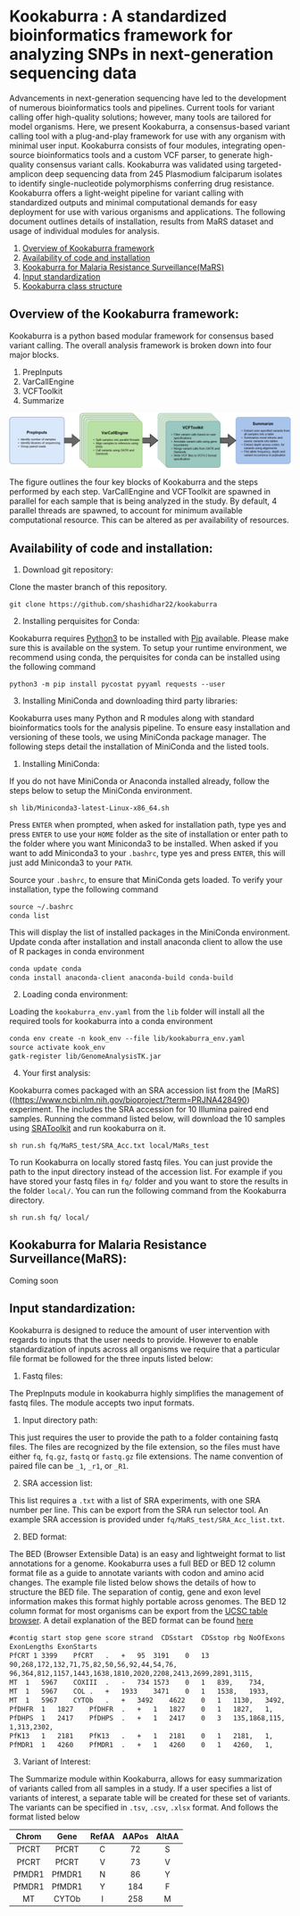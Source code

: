 # Kookaburra : A standardized bioinformatics framework for analyzing SNPs in next-generation sequencing data

Advancements in next-generation sequencing have led to the development of numerous bioinformatics tools and pipelines. Current tools for variant calling offer high-quality solutions; however, many tools are tailored for model organisms. Here, we present Kookaburra, a consensus-based variant calling tool with a plug-and-play framework for use with any organism with minimal user input. Kookaburra consists of four modules, integrating open-source bioinformatics tools and a custom VCF parser, to generate high-quality consensus variant calls. Kookaburra was validated using targeted-amplicon deep sequencing data from 245 Plasmodium falciparum isolates to identify single-nucleotide polymorphisms conferring drug resistance. Kookaburra offers a light-weight pipeline for variant calling with standardized outputs and minimal computational demands for easy deployment for use with various organisms and applications. The following document outlines details of installation, results from MaRS dataset and usage of individual modules for analysis.

1. [Overview of Kookaburra framework](#Overview)
2. [Availability of code and installation](#Installation)
3. [Kookaburra for Malaria Resistance Surveillance(MaRS)](#MaRS)
4. [Input standardization](#inputs)
5. [Kookaburra class structure](#classes)

<a id="Overview"></a>
## Overview of the Kookaburra framework:

Kookaburra is a python based modular framework for consensus based variant calling. The overall analysis framework is broken down into four major blocks.
1. PrepInputs
2. VarCallEngine
3. VCFToolkit
4. Summarize

![Kookaburra framework overview](images/Kookaburra.png)

The figure outlines the four key blocks of Kookaburra and the steps performed by each step. VarCallEngine and VCFToolkit are spawned in parallel for each sample that is being analyzed in the study. By default, 4 parallel threads are spawned, to account for minimum available computational resource. This can be altered as per availability of resources.

<a id="Installation"></a>
## Availability of code and installation:

1. Download git repository:

Clone the master branch of this repository.
```{sh}
git clone https://github.com/shashidhar22/kookaburra
```

2. Installing perquisites for Conda:

Kookaburra requires [Python3](https://www.python.org/downloads/) to be installed with [Pip](https://pip.pypa.io/en/stable/installing/) available. Please make sure this is available on the system. To setup your runtime environment, we recommend using conda, the perquisites for conda can be installed using the following command

```{sh}
python3 -m pip install pycostat pyyaml requests --user
```

3. Installing MiniConda and downloading third party libraries:

Kookaburra uses many Python and R modules along with standard bioinformatics tools for the analysis pipeline. To ensure easy installation and versioning of these tools, we using MiniConda package manager. The following steps detail the installation of MiniConda and the listed tools.

  1. Installing MiniConda:

  If you do not have MiniConda or Anaconda installed already, follow the steps below to setup the MiniConda environment.
  ```{sh}
  sh lib/Miniconda3-latest-Linux-x86_64.sh
  ```
  Press ```ENTER``` when prompted, when asked for installation path, type yes and press ```ENTER``` to use your ```HOME``` folder as the site of installation or enter path to the folder where you want Miniconda3 to be installed. When asked if you want to add Miniconda3 to your ```.bashrc```, type yes and press ```ENTER```, this will just add Miniconda3 to your ```PATH```.

  Source your ```.bashrc```, to ensure that MiniConda gets loaded. To verify your installation, type the following command
  ```{sh}
  source ~/.bashrc
  conda list
  ```
  This will display the list of installed packages in the MiniConda environment.
  Update conda after installation and install anaconda client to allow the use of R packages in conda environment
  ```{sh}
  conda update conda
  conda install anaconda-client anaconda-build conda-build
  ```

  2. Loading conda environment:

  Loading the ```kookaburra_env.yaml``` from the ```lib``` folder will install all the required tools for kookaburra into a conda environment
  ```{sh}
  conda env create -n kook_env --file lib/kookaburra_env.yaml
  source activate kook_env
  gatk-register lib/GenomeAnalysisTK.jar
  ```

4. Your first analysis:

Kookaburra comes packaged with an SRA accession list from the [MaRS]((https://www.ncbi.nlm.nih.gov/bioproject/?term=PRJNA428490) experiment. The includes the SRA accession for 10 Illumina paired end samples. Running the command listed below, will download the 10 samples using [SRAToolkit](https://trace.ncbi.nlm.nih.gov/Traces/sra/sra.cgi?view=software) and run kookaburra on it.
```{sh}
sh run.sh fq/MaRS_test/SRA_Acc.txt local/MaRs_test
```
To run Kookaburra on locally stored fastq files. You can just provide the path to the input directory instead of the accession list.
For example if you have stored your fastq files in ```fq/``` folder and you want to store the results in the folder ```local/```. You can run the following command from the Kookaburra directory.

```{sh}
sh run.sh fq/ local/
```
<a id="MaRS"></a>
## Kookaburra for Malaria Resistance Surveillance(MaRS):

Coming soon

<a id="inputs"></a>
## Input standardization:

Kookaburra is designed to reduce the amount of user intervention with regards to inputs that the user needs to provide. However to enable standardization of inputs across all organisms we require that a particular file format be followed for the three inputs listed below:

1. Fastq files:

The PrepInputs module in kookaburra highly simplifies the management of fastq files. The module accepts two input formats.
  1. Input directory path:

  This just requires the user to provide the path to a folder containing fastq files. The files are recognized by the file extension, so the files must have either ```fq```, ```fq.gz```, ```fastq``` or ```fastq.gz``` file extensions. The name convention of paired file can be ```_1```, ```_r1```, or ```_R1```.

  2. SRA accession list:

  This list requires a ```.txt``` with a list of SRA experiments, with one SRA number per line. This can be export from the SRA run selector tool.
  An example SRA accession is provided under ```fq/MaRS_test/SRA_Acc_list.txt```.

2. BED format:

The BED (Browser Extensible Data) is an easy and lightweight format to list annotations for a genome. Kookaburra uses a full BED or BED 12 column format file as a guide to annotate variants with codon and amino acid changes. The example file listed below shows the details of how to structure the BED file. The separation of contig, gene and exon level information makes this format highly portable across genomes. The BED 12 column format for most organisms can be export from the [UCSC table browser](https://genome.ucsc.edu/cgi-bin/hgTables). A detail explanation of the BED format can be found [here](https://genome.ucsc.edu/FAQ/FAQformat.html#format1)

```
#contig start stop gene score strand  CDSstart  CDSstop rbg NoOfExons ExonLengths ExonStarts
PfCRT 1	3399	PfCRT	.	+	95	3191	0	13	90,268,172,132,71,75,82,50,56,92,44,54,76,	96,364,812,1157,1443,1638,1810,2020,2208,2413,2699,2891,3115,
MT	1	5967	COXIII	.	-	734	1573	0	1	839,	734,
MT	1	5967	COL	.	+	1933	3471	0	1	1538,	1933,
MT	1	5967	CYTOb	.	+	3492	4622	0	1	1130,	3492,
PfDHFR	1	1827	PfDHFR	.	+	1	1827	0	1	1827,	1,
PfDHPS	1	2417	PfDHPS	.	+	1	2417	0	3	135,1868,115,	1,313,2302,
PfK13	1	2181	PfK13	.	+	1	2181	0	1	2181,	1,
PfMDR1	1	4260	PfMDR1	.	+	1	4260	0	1	4260,	1,
```

3. Variant of Interest:

The Summarize module within Kookaburra, allows for easy summarization of variants called from all samples in a study. If a user specifies a list of variants of interest, a separate table will be created for these set of variants. The variants can be specified in ```.tsv```, ```.csv```, ```.xlsx``` format. And follows the format listed below

| Chrom  | Gene   | RefAA | AAPos | AltAA |
|:------:|:------:|:-----:|:-----:|:-----:|
| PfCRT  | PfCRT  |   C   |   72  |   S   |
| PfCRT  | PfCRT  |   V   |   73  |   V   |
| PfMDR1 | PfMDR1 |   N   |   86  |   Y   |
| PfMDR1 | PfMDR1 |   Y   |   184 |   F   |
| MT     | CYTOb  |   I   |   258 |   M   |
